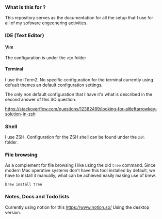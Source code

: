 ### What is this for ?
This repository serves as the documentation for all the setup that I use for all of my software engeenering activities. 

### IDE (Text Editor)

#### Vim
The configuration is under the `vim` folder

#### Terminal
I use the iTerm2. No specific configuration for the terminal currently using defualt themes an default configuration settings. 

The only non default configuration that I have it's what is described in the second answer of this SO question.

https://stackoverflow.com/questions/12382499/looking-for-altleftarrowkey-solution-in-zsh

### Shell
I use ZSH. Configuration for the ZSH shell can be found under the `zsh` folder. 

### File browsing

As a complement for file browsing I like using the old `tree` command. Since modern Mac operative systems don't have this tool installed by default, we have to install it manually, what can be achieved easily making use of brew.

```
brew install tree
```

### Notes, Docs and Todo lists
Currently using notion for this https://www.notion.so/
Using the desktop version.
